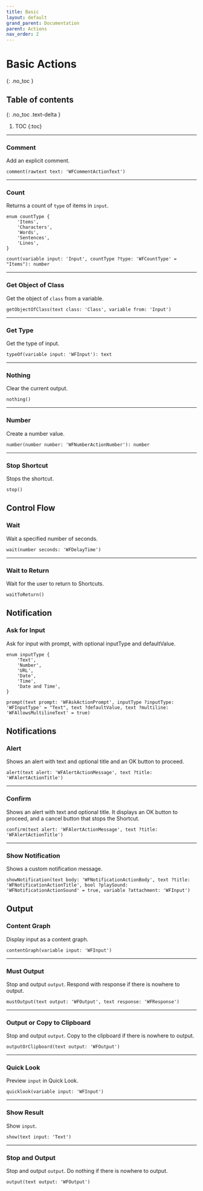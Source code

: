 ```yaml
---
title: Basic
layout: default
grand_parent: Documentation
parent: Actions
nav_order: 2
---
```


# Basic Actions
{: .no_toc }

## Table of contents
{: .no_toc .text-delta }

1. TOC
{:toc}

---

### Comment

Add an explicit comment.

```
comment(rawtext text: 'WFCommentActionText')
```

---

### Count

Returns a count of `type` of items in `input`.

```
enum countType {
    'Items',
    'Characters',
    'Words',
    'Sentences',
    'Lines',
}

count(variable input: 'Input', countType ?type: 'WFCountType' = "Items"): number
```

---

### Get Object of Class

Get the object of `class` from a variable.

```
getObjectOfClass(text class: 'Class', variable from: 'Input')
```

---

### Get Type

Get the type of input.

```
typeOf(variable input: 'WFInput'): text
```

---

### Nothing

Clear the current output.

```
nothing()
```

---

### Number

Create a number value.

```
number(number number: 'WFNumberActionNumber'): number
```

---

### Stop Shortcut

Stops the shortcut.

```
stop()
```

## Control Flow

### Wait

Wait a specified number of seconds.

```
wait(number seconds: 'WFDelayTime')
```

---

### Wait to Return

Wait for the user to return to Shortcuts.

```
waitToReturn()
```

## Notification

### Ask for Input

Ask for input with prompt, with optional inputType and defaultValue.

```
enum inputType {
    'Text',
    'Number',
    'URL',
    'Date',
    'Time',
    'Date and Time',
}

prompt(text prompt: 'WFAskActionPrompt', inputType ?inputType: 'WFInputType' = "Text", text ?defaultValue, text ?multiline: 'WFAllowsMultilineText' = true)
```

## Notifications

### Alert

Shows an alert with text and optional title and an OK button to proceed.

```
alert(text alert: 'WFAlertActionMessage', text ?title: 'WFAlertActionTitle')
```

---

### Confirm

Shows an alert with text and optional title. It displays an OK button to proceed, and a cancel button that stops the Shortcut.

```
confirm(text alert: 'WFAlertActionMessage', text ?title: 'WFAlertActionTitle')
```

---

### Show Notification

Shows a custom notification message.

```
showNotification(text body: 'WFNotificationActionBody', text ?title: 'WFNotificationActionTitle', bool ?playSound: 'WFNotificationActionSound' = true, variable ?attachment: 'WFInput')
```

## Output

### Content Graph

Display input as a content graph.

```
contentGraph(variable input: 'WFInput')
```

---

### Must Output

Stop and output `output`. Respond with response if there is nowhere to output.

```
mustOutput(text output: 'WFOutput', text response: 'WFResponse')
```

---

### Output or Copy to Clipboard

Stop and output `output`. Copy to the clipboard if there is nowhere to output.

```
outputOrClipboard(text output: 'WFOutput')
```

---

### Quick Look

Preview `input` in Quick Look.

```
quicklook(variable input: 'WFInput')
```

---

### Show Result

Show `input`.

```
show(text input: 'Text')
```

---

### Stop and Output

Stop and output `output`. Do nothing if there is nowhere to output.

```
output(text output: 'WFOutput')
```
